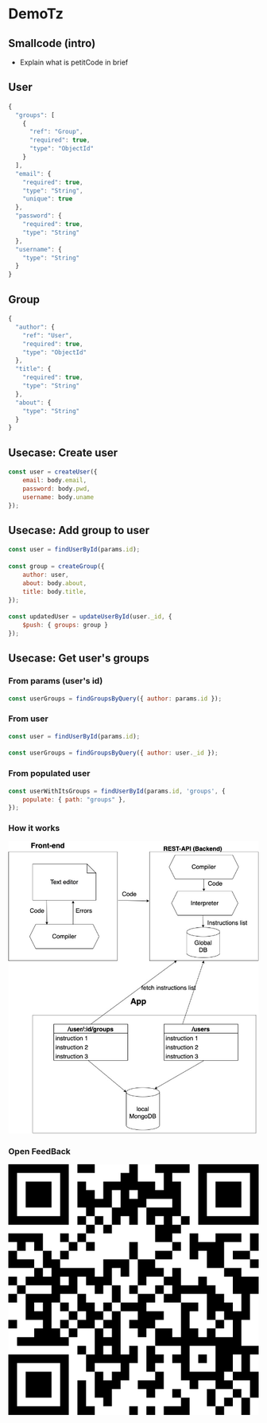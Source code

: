# DemoTz

## Smallcode (intro)

- Explain what is petitCode in brief

## User

```Javascript
{
  "groups": [
    {
      "ref": "Group",
      "required": true,
      "type": "ObjectId"
    }
  ],
  "email": {
    "required": true,
    "type": "String",
    "unique": true
  },
  "password": {
    "required": true,
    "type": "String"
  },
  "username": {
    "type": "String"
  }
}
```

## Group

```Javascript
{
  "author": {
    "ref": "User",
    "required": true,
    "type": "ObjectId"
  },
  "title": {
    "required": true,
    "type": "String"
  },
  "about": {
    "type": "String"
  }
}
```

## Usecase: Create user

```Javascript
const user = createUser({
    email: body.email,
    password: body.pwd,
    username: body.uname
});
```

## Usecase: Add group to user

```Javascript
const user = findUserById(params.id);

const group = createGroup({
    author: user,
    about: body.about,
    title: body.title,
});

const updatedUser = updateUserById(user._id, {
    $push: { groups: group }
});
```

## Usecase: Get user's groups

### From params (user's id)

```Javascript
const userGroups = findGroupsByQuery({ author: params.id });
```

### From user

```Javascript
const user = findUserById(params.id);

const userGroups = findGroupsByQuery({ author: user._id });
```

### From populated user

```Javascript
const userWithItsGroups = findUserById(params.id, 'groups', {
    populate: { path: "groups" },
});
```

### How it works

![alt text](https://github.com/tutanck/Tz23/blob/main/How_it_works.jpg)

### Open FeedBack

![alt text](https://github.com/tutanck/Tz23/blob/main/Tz23QRCode.png)
